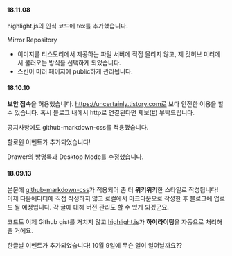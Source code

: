 #### 18.11.08

highlight.js의 인식 코드에 tex를 추가했습니다.

Mirror Repository

* 이미지를 티스토리에서 제공하는 파일 서버에 직접 올리지 않고, 제 깃허브 미러에서 불러오는 방식을 선택하게 되었습니다.
* 스킨이 미러 페이지에 public하게 관리됩니다.



#### 18.10.10

**보안 접속**을 허용했습니다. https://uncertainly.tistory.com로 보다 안전한 이용을 할 수 있습니다. 혹시 블로그 내에서 http로 연결된다면 제보([#](mailto:photon235@naver.com)) 부탁드립니다.

공지사항에도 github-markdown-css를 적용했습니다.

할로윈 이벤트가 추가되었습니다!

Drawer의 방명록과 Desktop Mode를 수정했습니다.



#### 18.09.13

본문에 [github-markdown-css](https://github.com/sindresorhus/github-markdown-css)가 적용되어 좀 더 **위키위키**한 스타일로 작성됩니다! 이제 다음에디터에 직접 작성하지 않고 로컬에서 마크다운으로 작성한 후 블로그에 업로드 될 예정입니다. 각 글에 대해 버전 관리도 할 수 있게 되겠군요.

코드도 이제 Github gist를 거치지 않고 [highlight.js](https://highlightjs.org/)가 **하이라이팅**을 자동으로 처리해줄 거에요.

한글날 이벤트가 추가되었습니다! 10월 9일에 무슨 일이 일어날까요??